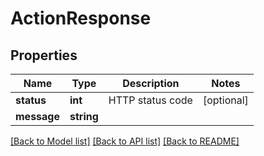 # ActionResponse

## Properties
Name | Type | Description | Notes
------------ | ------------- | ------------- | -------------
**status** | **int** | HTTP status code | [optional] 
**message** | **string** |  | 

[[Back to Model list]](../../README.md#documentation-for-models) [[Back to API list]](../../README.md#documentation-for-api-endpoints) [[Back to README]](../../README.md)

